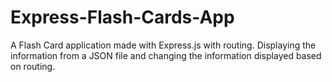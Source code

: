 # Express-Flash-Cards-App
A Flash Card application made with Express.js with routing. Displaying the information from a JSON file and changing the information displayed based on routing.

